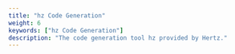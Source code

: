 ```yaml
---
title: "hz Code Generation"
weight: 6
keywords: ["hz Code Generation"]
description: "The code generation tool hz provided by Hertz."
---
```


